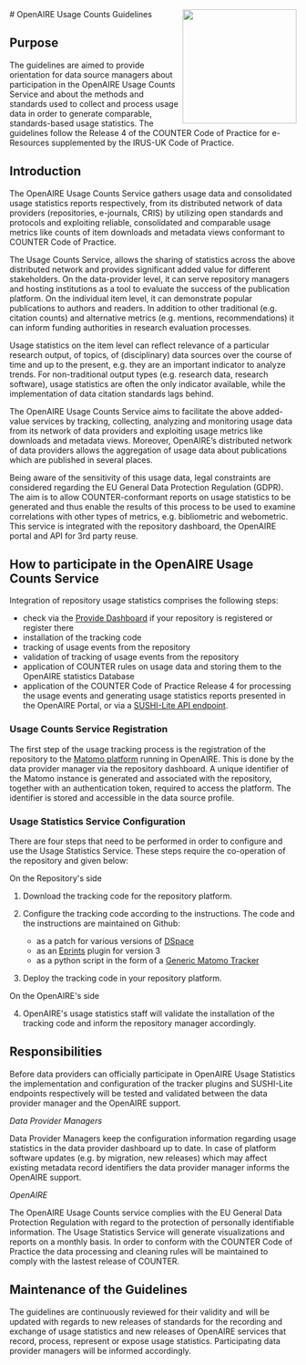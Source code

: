 <img width="200"  height="200" align="right" src="img/Logo_Vertical.png">
# OpenAIRE Usage Counts Guidelines

## Purpose

The guidelines are aimed to provide orientation for data source managers about participation in the OpenAIRE Usage Counts Service and about the methods and standards used to collect and process usage data in order to generate comparable, standards-based usage statistics. The guidelines follow the Release 4 of the COUNTER Code of Practice for e-Resources supplemented by the IRUS-UK Code of Practice.

## Introduction

The OpenAIRE Usage Counts Service gathers usage data and consolidated usage statistics reports respectively, from its distributed network of data providers (repositories, e-journals, CRIS) by utilizing open standards and protocols and exploiting reliable, consolidated and comparable usage metrics like counts of item downloads and metadata views conformant to COUNTER Code of Practice.

The Usage Counts Service, allows the sharing of statistics across the above distributed network and provides significant added value for different stakeholders. On the data-provider level, it can serve repository managers and hosting institutions as a tool to evaluate the success of the publication platform. On the individual item level, it can demonstrate popular publications to authors and readers. In addition  to  other  traditional  (e.g.  citation  counts)  and  alternative  metrics  (e.g. mentions, recommendations) it can inform funding authorities in research evaluation processes.

Usage statistics on the item level can reflect relevance of a particular research output, of topics, of (disciplinary) data sources over the course of time and up to the present, e.g. they are an important indicator to analyze trends. For non-traditional output types (e.g. research data, research software), usage statistics are often the only indicator available, while the implementation of data citation standards lags behind.

The  OpenAIRE  Usage  Counts  Service  aims  to  facilitate  the  above  added-value  services by tracking, collecting, analyzing and monitoring usage data from its network of data providers and exploiting usage metrics like downloads and metadata views. Moreover, OpenAIRE’s distributed network of data providers allows the aggregation of usage data about publications which are published in several places.

Being aware of the sensitivity of this usage data, legal constraints are considered regarding the EU General Data Protection Regulation (GDPR). The aim is to allow COUNTER-conformant reports on usage statistics to be generated and thus enable the results of this process to be used to examine correlations with other types of metrics, e.g. bibliometric and webometric. This service is integrated with the repository dashboard, the OpenAIRE portal and API for 3rd party reuse.

## How to participate in the OpenAIRE Usage Counts Service

Integration of repository usage statistics comprises the following steps:

*  check via the [Provide Dashboard](https://provide.openaire.eu) if your repository is registered or register there
*  installation of the tracking code
*  tracking of usage events from the repository
*  validation of tracking of usage events from the repository
*  application of COUNTER rules on usage data and storing them to the OpenAIRE statistics Database
*  application of the COUNTER Code of Practice Release 4 for processing the usage events and generating usage statistics reports presented in the OpenAIRE Portal, or via a [SUSHI-Lite API endpoint][sushiliteendpoint].

### Usage Counts Service Registration

The first step of the usage tracking process is the registration of the repository to the [Matomo platform][matomo] running in OpenAIRE. This is done by the data provider manager via the repository dashboard. A unique identifier of the Matomo instance is generated and associated with the repository, together with an authentication token, required to access the platform. The identifier is stored and accessible in the data source profile.

### Usage Statistics Service Configuration

There are four steps that need to be performed in order to configure and use the Usage Statistics Service. These steps require the co-operation of the repository and given below:

On the Repository's side

1. Download the tracking code for the repository platform.
2. Configure the tracking code according to the instructions. The code and the instructions are maintained on Github:

	* as a patch for various versions of [DSpace](https://github.com/openaire/OpenAIRE-Piwik-DSpace)
	* as an [Eprints](https://github.com/openaire/EPrints-OAPiwik) plugin for version 3
	* as a python script in the form of a [Generic Matomo Tracker](https://github.com/openaire/Generic-Matomo-Tracker)

3. Deploy the tracking code in your repository platform.

On the OpenAIRE's side

4. OpenAIRE's usage statistics staff will validate the installation of the tracking code and inform the repository manager accordingly.

## Responsibilities

Before data providers can officially participate in OpenAIRE Usage Statistics the implementation
and configuration of the tracker plugins and SUSHI-Lite endpoints respectively will be tested and
validated between the data provider manager and the OpenAIRE support.

*Data Provider Managers*

Data Provider Managers keep the configuration information regarding usage statistics in the data provider
dashboard up to date.
In case of platform software updates (e.g. by migration, new releases) which may affect existing
metadata record identifiers the data provider manager informs the OpenAIRE support.

*OpenAIRE*

The OpenAIRE Usage Counts service complies with the EU General Data Protection Regulation with regard to the protection of personally identifiable information.
The Usage Statistics Service will generate visualizations and reports on a monthly basis. In order to conform with the COUNTER Code of Practice the data processing and cleaning rules will be maintained to comply with the lastest release of COUNTER.

## Maintenance of the Guidelines

The guidelines are continuously reviewed for their validity and will be updated with regards to
new releases of standards for the recording and exchange of usage statistics and new releases
of OpenAIRE services that record, process, represent or expose usage statistics. Participating
data provider managers will be informed accordingly.

[sushiliteendpoint]: http://services.openaire.eu/usagestats/sushilite/
[matomo]: https://matomo.org/
